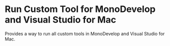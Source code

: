 # Run Custom Tool for MonoDevelop and Visual Studio for Mac

Provides a way to run all custom tools in MonoDevelop and Visual Studio for Mac.